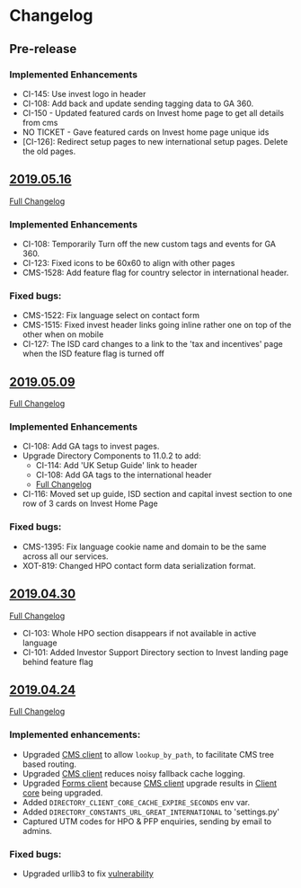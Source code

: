 # Changelog

## Pre-release

### Implemented Enhancements
- CI-145: Use invest logo in header
- CI-108: Add back and update sending tagging data to GA 360.
- CI-150 - Updated featured cards on Invest home page to get all details from cms
- NO TICKET - Gave featured cards on Invest home page unique ids
- [CI-126]: Redirect setup pages to new international setup pages. Delete the old pages.

## [2019.05.16](https://github.com/uktrade/invest-ui/releases/tag/2019.05.16)
[Full Changelog](https://github.com/uktrade/invest-ui/compare/2019.05.09...2019.05.16)

### Implemented Enhancements
- CI-108: Temporarily Turn off the new custom tags and events for GA 360.
- CI-123: Fixed icons to be 60x60 to align with other pages
- CMS-1528: Add feature flag for country selector in international header.


### Fixed bugs:
- CMS-1522: Fix language select on contact form
- CMS-1515: Fixed invest header links going inline rather one on top of the other when on mobile
- CI-127: The ISD card changes to a link to the 'tax and incentives' page when the ISD feature flag is turned off


## [2019.05.09](https://github.com/uktrade/invest-ui/releases/tag/2019.05.09)
[Full Changelog](https://github.com/uktrade/invest-ui/compare/2019.04.30...2019.05.09)

### Implemented Enhancements
- CI-108: Add GA tags to invest pages.
- Upgrade Directory Components to 11.0.2 to add:
    - CI-114: Add 'UK Setup Guide' link to header
    - CI-108: Add GA tags to the international header
    - [Full Changelog](https://github.com/uktrade/directory-components/blob/master/CHANGELOG.md)
- CI-116: Moved set up guide, ISD section and capital invest section to one row of 3 cards on Invest Home Page

### Fixed bugs:

- CMS-1395: Fix language cookie name and domain to be the same across all our services.
- XOT-819: Changed HPO contact form data serialization format.


## [2019.04.30](https://github.com/uktrade/invest-ui/releases/tag/2019.04.30)
[Full Changelog](https://github.com/uktrade/invest-ui/compare/2019.04.24...2019.04.30)

- CI-103: Whole HPO section disappears if not available in active language
- CI-101: Added Investor Support Directory section to Invest landing page behind feature flag


## [2019.04.24](https://github.com/uktrade/invest-ui/releases/tag/2019.04.24)
[Full Changelog](https://github.com/uktrade/invest-ui/compare/2019.04.16...2019.04.24)

### Implemented enhancements:

- Upgraded [CMS client][directory-cms-client] to allow `lookup_by_path`, to facilitate CMS tree based routing.
- Upgraded [CMS client][directory-cms-client] reduces noisy fallback cache logging.
- Upgraded [Forms client][directory-forms-api-client]  because [CMS client][directory-cms-client] upgrade results in [Client core][directory-client-core] being upgraded.
- Added `DIRECTORY_CLIENT_CORE_CACHE_EXPIRE_SECONDS` env var.
- Added `DIRECTORY_CONSTANTS_URL_GREAT_INTERNATIONAL` to 'settings.py'
- Captured UTM codes for HPO & PFP enquiries, sending by email to admins.

### Fixed bugs:
- Upgraded urllib3 to fix [vulnerability](https://nvd.nist.gov/vuln/detail/CVE-2019-11324)


[directory-client-core]: https://github.com/uktrade/directory-client-core
[directory-cms-client]: https://github.com/uktrade/directory-cms-client
[directory-forms-api-client]: https://github.com/uktrade/directory-forms-api-client
